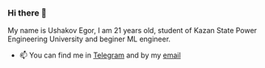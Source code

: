 ### Hi there 👋
My name is Ushakov Egor, I am 21 years old, student of Kazan State Power Engineering University and beginer ML engineer.
<br>
- 📫 You can find me in [Telegram](https://t.me/usako02) and by my [email](usakovegor2002@gmail.com)
